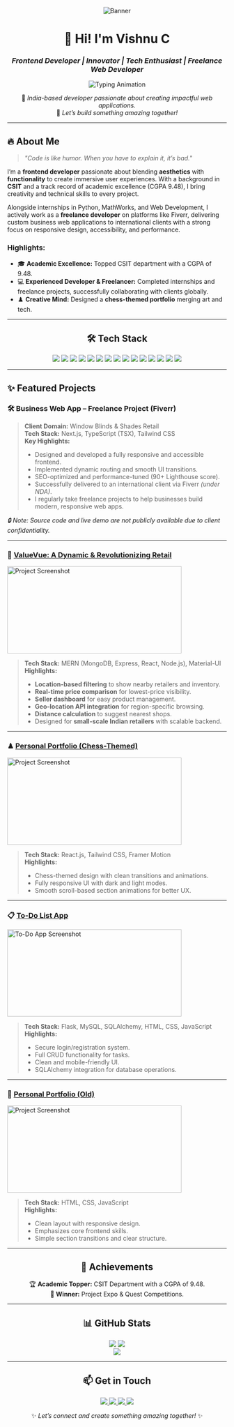 <div align="center">

![Banner](https://res.cloudinary.com/dqdgle0dz/image/upload/v1748543777/github-header-image_igtmvc.png)

# 💫 **Hi! I'm Vishnu C**  
### *Frontend Developer | Innovator | Tech Enthusiast | Freelance Web Developer*

![Typing Animation](https://readme-typing-svg.herokuapp.com?font=Fira+Code&size=25&pause=1000&color=FFD700&center=true&vCenter=true&width=435&lines=Crafting+Web+Experiences;Turning+Ideas+Into+Reality;Building+Interactive+Websites)

📍 *India-based developer passionate about creating impactful web applications.*  
🌟 *Let’s build something amazing together!*

---

</div>

## 🔥 **About Me**
> *"Code is like humor. When you have to explain it, it’s bad."*

I’m a **frontend developer** passionate about blending **aesthetics** with **functionality** to create immersive user experiences. With a background in **CSIT** and a track record of academic excellence (CGPA 9.48), I bring creativity and technical skills to every project.

Alongside internships in Python, MathWorks, and Web Development, I actively work as a **freelance developer** on platforms like Fiverr, delivering custom business web applications to international clients with a strong focus on responsive design, accessibility, and performance.

### Highlights:  
- 🎓 **Academic Excellence:** Topped CSIT department with a CGPA of 9.48.  
- 💻 **Experienced Developer & Freelancer:** Completed internships and freelance projects, successfully collaborating with clients globally.  
- ♟️ **Creative Mind:** Designed a **chess-themed portfolio** merging art and tech.

---

<div align="center">

## 🛠️ **Tech Stack**

<p align="center">
<img src="https://img.shields.io/badge/HTML5-%23E34F26.svg?style=for-the-badge&logo=html5&logoColor=white" />
<img src="https://img.shields.io/badge/CSS3-%231572B6.svg?style=for-the-badge&logo=css3&logoColor=white" />
<img src="https://img.shields.io/badge/JavaScript-%23F7DF1E.svg?style=for-the-badge&logo=javascript&logoColor=black" />
<img src="https://img.shields.io/badge/MongoDB-%234EA94B.svg?style=for-the-badge&logo=mongodb&logoColor=white" />
<img src="https://img.shields.io/badge/Express.js-%23000000.svg?style=for-the-badge&logo=express&logoColor=white" />
<img src="https://img.shields.io/badge/React-%2361DAFB.svg?style=for-the-badge&logo=react&logoColor=black" />
<img src="https://img.shields.io/badge/Node.js-%23339933.svg?style=for-the-badge&logo=node.js&logoColor=white" />
<img src="https://img.shields.io/badge/Next.js-%23000000.svg?style=for-the-badge&logo=next.js&logoColor=white" />
<img src="https://img.shields.io/badge/TailwindCSS-%2338B2AC.svg?style=for-the-badge&logo=tailwind-css&logoColor=white" />
<img src="https://img.shields.io/badge/Python-%233776AB.svg?style=for-the-badge&logo=python&logoColor=white" />
<img src="https://img.shields.io/badge/Java-%23F7DF1E.svg?style=for-the-badge&logo=java&logoColor=white" />
<img src="https://img.shields.io/badge/MySQL-%2300F5D4.svg?style=for-the-badge&logo=mysql&logoColor=white" />
<img src="https://img.shields.io/badge/SQLite-%2307405E.svg?style=for-the-badge&logo=sqlite&logoColor=white" />
<img src="https://img.shields.io/badge/GitHub-%23000000.svg?style=for-the-badge&logo=github&logoColor=white" />
<img src="https://img.shields.io/badge/Framer%20Motion-%2320C8FF.svg?style=for-the-badge&logo=framer&logoColor=white" />

</p>

</div>

---

## ✨ **Featured Projects**

### 🛠️ Business Web App – Freelance Project (Fiverr)
> **Client Domain:** Window Blinds & Shades Retail  
> **Tech Stack:** Next.js, TypeScript (TSX), Tailwind CSS  
> **Key Highlights:**  
> - Designed and developed a fully responsive and accessible frontend.  
> - Implemented dynamic routing and smooth UI transitions.  
> - SEO-optimized and performance-tuned (90+ Lighthouse score).  
> - Successfully delivered to an international client via Fiverr *(under NDA)*.  
> - I regularly take freelance projects to help businesses build modern, responsive web apps.

*🔒 Note: Source code and live demo are not publicly available due to client confidentiality.*

---

### 🛒 [**ValueVue: A Dynamic & Revolutionizing Retail**](https://github.com/Vishnu293/ValueVue-Frontend)
<img src="https://res.cloudinary.com/dqdgle0dz/image/upload/v1748543780/Valuevue-home_brzimz.png" alt="Project Screenshot" width="400" height="200"/>

> **Tech Stack:** MERN (MongoDB, Express, React, Node.js), Material-UI  
> **Highlights:**  
> - **Location-based filtering** to show nearby retailers and inventory.  
> - **Real-time price comparison** for lowest-price visibility.  
> - **Seller dashboard** for easy product management.  
> - **Geo-location API integration** for region-specific browsing.  
> - **Distance calculation** to suggest nearest shops.  
> - Designed for **small-scale Indian retailers** with scalable backend.

---

### ♟ [**Personal Portfolio (Chess-Themed)**](https://github.com/Vishnu293/nPortfolio)
<img src="https://res.cloudinary.com/dqdgle0dz/image/upload/v1748543784/portfolio-new_igtgnm.png" alt="Project Screenshot" width="400" height="200"/>

> **Tech Stack:** React.js, Tailwind CSS, Framer Motion  
> **Highlights:**  
> - Chess-themed design with clean transitions and animations.  
> - Fully responsive UI with dark and light modes.  
> - Smooth scroll-based section animations for better UX.

---

### 📋 [**To-Do List App**](https://github.com/Vishnu293/FlaskCRUDApp)
<img src="https://res.cloudinary.com/dqdgle0dz/image/upload/v1748543778/todo-app_nbpfoa.png" alt="To-Do App Screenshot" width="400" height="200"/>

> **Tech Stack:** Flask, MySQL, SQLAlchemy, HTML, CSS, JavaScript  
> **Highlights:**  
> - Secure login/registration system.  
> - Full CRUD functionality for tasks.  
> - Clean and mobile-friendly UI.  
> - SQLAlchemy integration for database operations.

---

### 👤 [**Personal Portfolio (Old)**](https://github.com/Vishnu293/vishnu_portfolio)
<img src="https://res.cloudinary.com/dqdgle0dz/image/upload/v1748543786/portfolio-old_knf8d5.png" alt="Project Screenshot" width="400" height="200"/>

> **Tech Stack:** HTML, CSS, JavaScript  
> **Highlights:**  
> - Clean layout with responsive design.  
> - Emphasizes core frontend skills.  
> - Simple section transitions and clear structure.

---

<div align="center">

## 🌟 **Achievements**

🏆 **Academic Topper:** CSIT Department with a CGPA of 9.48.  
🥇 **Winner:** Project Expo & Quest Competitions.
</div>

---

<div align="center">

## 📊 **GitHub Stats**

<p align="center">
<img src="https://github-readme-stats.vercel.app/api?username=Vishnu293&show_icons=true&theme=radical&hide_border=true" />
<img src="https://github-readme-streak-stats.herokuapp.com/?user=Vishnu293&theme=radical&hide_border=true" /><br/>
<img src="https://github-readme-stats.vercel.app/api/top-langs/?username=Vishnu293&layout=compact&theme=radical&hide_border=true" />
</p>

</div>

---

<div align="center">

## 📫 **Get in Touch**

<p align="center">
<a href="https://www.linkedin.com/in/vishnu293/" target="_blank">
<img src="https://img.shields.io/badge/LinkedIn-%230077B5.svg?style=for-the-badge&logo=linkedin&logoColor=white" />
</a>
<a href="mailto:vishnuyadav2932002@gmail.com" target="_blank">
<img src="https://img.shields.io/badge/Email-D14836?style=for-the-badge&logo=gmail&logoColor=white" />
</a>
<a href="https://github.com/Vishnu293" target="_blank">
<img src="https://img.shields.io/badge/GitHub-%23181717.svg?style=for-the-badge&logo=github&logoColor=white" />
</a>
<a href="https://www.fiverr.com/vishnuc293" target="_blank">
<img src="https://img.shields.io/badge/Fiverr-%2300B50F.svg?style=for-the-badge&logo=fiverr&logoColor=white" />
</a>
</p>

✨ *Let’s connect and create something amazing together!* ✨  

</div>
